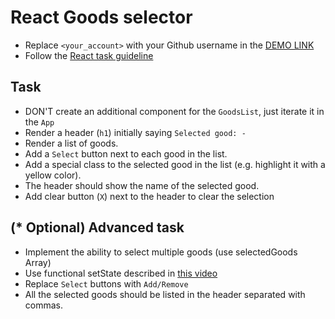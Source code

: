 # React Goods selector
- Replace `<your_account>` with your Github username in the [DEMO LINK](https://DmytroArkhypenko.github.io/react_goods-selector/)
- Follow the [React task guideline](https://github.com/mate-academy/react_task-guideline#react-tasks-guideline)

## Task
- DON'T create an additional component for the `GoodsList`, just iterate it in the `App`
- Render a header (`h1`) initially saying `Selected good: -`
- Render a list of goods. 
- Add a `Select` button next to each good in the list.
- Add a special class to the selected good  in the list (e.g. highlight it with a yellow color).
- The header should show the name of the selected good.
- Add clear button (`X`) next to the header to clear the selection

## (* Optional) Advanced task
- Implement the ability to select multiple goods (use selectedGoods Array)
- Use functional setState described in [this video](https://youtu.be/zMe2Qq-ThpM)
- Replace `Select` buttons with `Add/Remove`
- All the selected goods should be listed in the header separated with commas.
